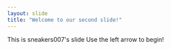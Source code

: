 ```yaml
---
layout: slide
title: "Welcome to our second slide!"
---
```

This is sneakers007's slide
Use the left arrow to begin!